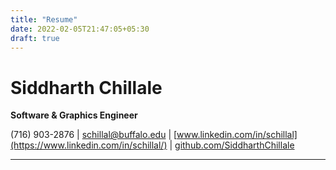 ```yaml
---
title: "Resume"
date: 2022-02-05T21:47:05+05:30
draft: true
---
```


# Siddharth Chillale

**Software & Graphics Engineer**

(716) 903-2876 | 
[schillal@buffalo.edu](mailto:schillal@buffalo.edu) | 
[www.linkedin.com/in/schillal](https://www.linkedin.com/in/schillal/) | 
[github.com/SiddharthChillale](https://github.com/SiddharthChillale)

---

